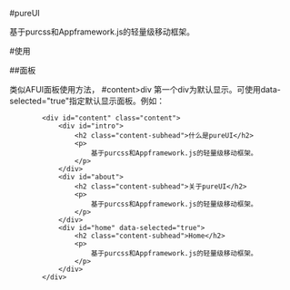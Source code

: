 #pureUI

基于purcss和Appframework.js的轻量级移动框架。

#使用

##面板

类似AFUI面板使用方法， \#content>div 第一个div为默认显示。可使用data-selected="true"指定默认显示面板。例如：

            <div id="content" class="content">
                <div id="intro">
                    <h2 class="content-subhead">什么是pureUI</h2>
                    <p>
                        基于purcss和Appframework.js的轻量级移动框架。
                    </p>
                </div>
                <div id="about">
                    <h2 class="content-subhead">关于pureUI</h2>
                    <p>
                        基于purcss和Appframework.js的轻量级移动框架。
                    </p>
                </div>
                <div id="home" data-selected="true">
                    <h2 class="content-subhead">Home</h2>
                    <p>
                        基于purcss和Appframework.js的轻量级移动框架。
                    </p>
                </div>
            </div>

